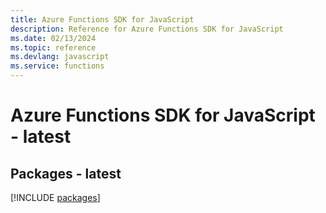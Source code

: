 ```yaml
---
title: Azure Functions SDK for JavaScript
description: Reference for Azure Functions SDK for JavaScript
ms.date: 02/13/2024
ms.topic: reference
ms.devlang: javascript
ms.service: functions
---
```

# Azure Functions SDK for JavaScript - latest
## Packages - latest
[!INCLUDE [packages](functions-index.md)]